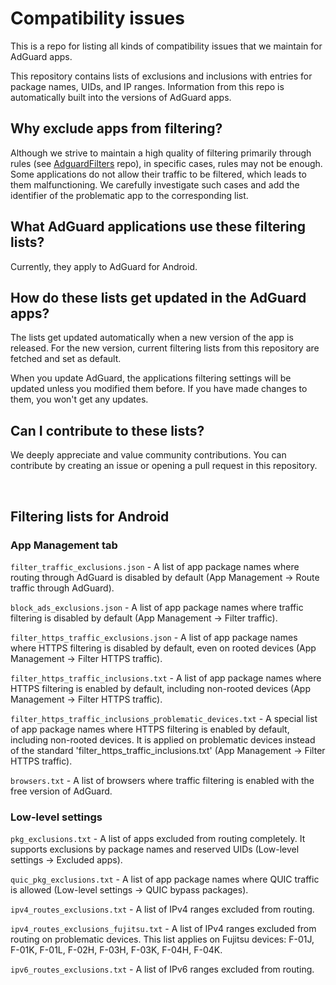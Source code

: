 

# Compatibility issues

This is a repo for listing all kinds of compatibility issues that we maintain for AdGuard apps. 

This repository contains lists of exclusions and inclusions with entries for package names, UIDs, and IP ranges. Information from this repo is automatically built into the versions of AdGuard apps. 


## Why exclude apps from filtering?

Although we strive to maintain a high quality of filtering primarily through rules (see [AdguardFilters](https://github.com/AdguardTeam/AdguardFilters) repo), in specific cases, rules may not be enough. Some applications do not allow their traffic to be filtered, which leads to them malfunctioning. We carefully investigate such cases and add the identifier of the problematic app to the corresponding list. 

## What AdGuard applications use these filtering lists?

Currently, they apply to AdGuard for Android.

## How do these lists get updated in the AdGuard apps?

The lists get updated automatically when a new version of the app is released. For the new version, current filtering lists from this repository are fetched and set as default.

When you update AdGuard, the applications filtering settings will be updated unless you modified them before. If you have made changes to them, you won't get any updates.

## Can I contribute to these lists?

We deeply appreciate and value community contributions. You can contribute by creating an issue or opening a pull request in this repository.

&nbsp;

## Filtering lists for Android  

### App Management tab

`filter_traffic_exclusions.json` - A list of app package names where routing through AdGuard is disabled by default (App Management -> Route traffic through AdGuard).

`block_ads_exclusions.json` - A list of app package names where traffic filtering is disabled by default (App Management -> Filter traffic).

`filter_https_traffic_exclusions.json` - A list of app package names where HTTPS filtering is disabled by default, even on rooted devices (App Management -> Filter HTTPS traffic).

`filter_https_traffic_inclusions.txt` - A list of app package names where HTTPS filtering is enabled by default, including non-rooted devices (App Management -> Filter HTTPS traffic).

`filter_https_traffic_inclusions_problematic_devices.txt` - A special list of app package names where HTTPS filtering is enabled by default, including non-rooted devices. It is applied on problematic devices instead of the standard 'filter_https_traffic_inclusions.txt' (App Management -> Filter HTTPS traffic).

`browsers.txt` - A list of browsers where traffic filtering is enabled with the free version of AdGuard.

### Low-level settings

`pkg_exclusions.txt` - A list of apps excluded from routing completely. It supports exclusions by package names and reserved UIDs (Low-level settings -> Excluded apps).

`quic_pkg_exclusions.txt` - A list of app package names where QUIC traffic is allowed (Low-level settings -> QUIC bypass packages).

`ipv4_routes_exclusions.txt` - A list of IPv4 ranges excluded from routing. 

`ipv4_routes_exclusions_fujitsu.txt` - A list of IPv4 ranges excluded from routing on problematic devices. This list applies on Fujitsu devices: F-01J, F-01K, F-01L, F-02H, F-03H, F-03K, F-04H, F-04K. 

`ipv6_routes_exclusions.txt` - A list of IPv6 ranges excluded from routing. 

